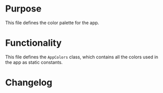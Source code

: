# Purpose

This file defines the color palette for the app.

# Functionality

This file defines the `AppColors` class, which contains all the colors used in the app as static constants.

# Changelog

